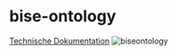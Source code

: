 # bise-ontology
 [Technische Dokumentation](http://www.essepuntato.it/tmp/1445958547-ontology)
![biseontology](https://cloud.githubusercontent.com/assets/12979822/10616550/eafb7f44-7765-11e5-9ec4-1e610bb0978b.png)



